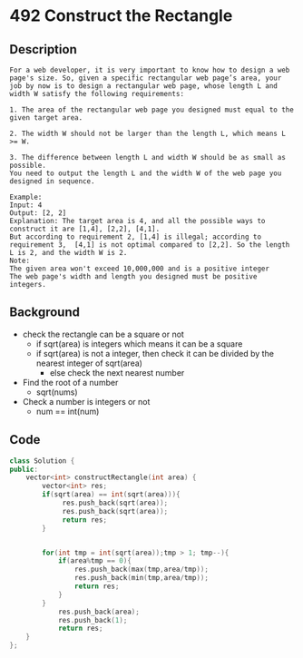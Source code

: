 # 492 Construct the Rectangle
## Description
```
For a web developer, it is very important to know how to design a web page's size. So, given a specific rectangular web page’s area, your job by now is to design a rectangular web page, whose length L and width W satisfy the following requirements:

1. The area of the rectangular web page you designed must equal to the given target area.

2. The width W should not be larger than the length L, which means L >= W.

3. The difference between length L and width W should be as small as possible.
You need to output the length L and the width W of the web page you designed in sequence.

Example:
Input: 4
Output: [2, 2]
Explanation: The target area is 4, and all the possible ways to construct it are [1,4], [2,2], [4,1].
But according to requirement 2, [1,4] is illegal; according to requirement 3,  [4,1] is not optimal compared to [2,2]. So the length L is 2, and the width W is 2.
Note:
The given area won't exceed 10,000,000 and is a positive integer
The web page's width and length you designed must be positive integers.
```
## Background
* check the rectangle can be a square or not
    * if sqrt(area) is integers which means it can be a square
    * if sqrt(area) is not a integer, then check it can be divided by the nearest integer of sqrt(area)
      * else check the next nearest number
* Find the root of a number
  * sqrt(nums)
* Check a number is integers or not
  * num == int(num)

## Code
```c++
class Solution {
public:
    vector<int> constructRectangle(int area) {
        vector<int> res;
        if(sqrt(area) == int(sqrt(area))){
             res.push_back(sqrt(area));
             res.push_back(sqrt(area));
             return res;
        }


        for(int tmp = int(sqrt(area));tmp > 1; tmp--){
            if(area%tmp == 0){
                res.push_back(max(tmp,area/tmp));
                res.push_back(min(tmp,area/tmp));
                return res;
            }
        }
            res.push_back(area);
            res.push_back(1);
            return res;
    }
};

```
